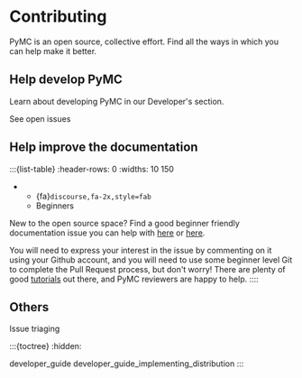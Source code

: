 # Contributing

PyMC is an open source, collective effort. Find all the ways in which you can help make it better.

## Help develop PyMC

Learn about developing PyMC in our Developer's section.

See open issues

## Help improve the documentation

:::{list-table}
:header-rows: 0
:widths: 10 150

* - {fa}`discourse,fa-2x,style=fab`
  - Beginners

New to the open source space? Find a good beginner friendly documentation issue you can help with [here](https://github.com/pymc-devs/pymc/issues?q=is%3Aissue+is%3Aopen+label%3A%22beginner+friendly%22+label%3A%22docs%22) or [here](https://github.com/pymc-devs/pymc-examples/issues?q=is%3Aopen+label%3Adocs+label%3A%22good+first+issue%22). 

You will need to express your interest in the issue by commenting on it using your Github account, and you will need to use some beginner level Git to complete the Pull Request process, but don't worry! There are plenty of good [tutorials](https://guides.github.com/activities/hello-world/) out there, and PyMC reviewers are happy to help.
::::


## Others
Issue triaging

:::{toctree}
:hidden:

developer_guide
developer_guide_implementing_distribution
:::